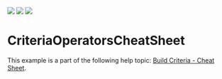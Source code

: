 <!-- default badges list -->
![](https://img.shields.io/endpoint?url=https://codecentral.devexpress.com/api/v1/VersionRange/518812481/22.1.5%2B)
[![](https://img.shields.io/badge/Open_in_DevExpress_Support_Center-FF7200?style=flat-square&logo=DevExpress&logoColor=white)](https://supportcenter.devexpress.com/ticket/details/T1110481)
[![](https://img.shields.io/badge/📖_How_to_use_DevExpress_Examples-e9f6fc?style=flat-square)](https://docs.devexpress.com/GeneralInformation/403183)
<!-- default badges end -->
# CriteriaOperatorsCheatSheet

This example is a part of the following help topic: [Build Criteria - Cheat Sheet](https://docs.devexpress.com/CoreLibraries/404016/devexpress-data-library/criteria-cheat-sheet).
